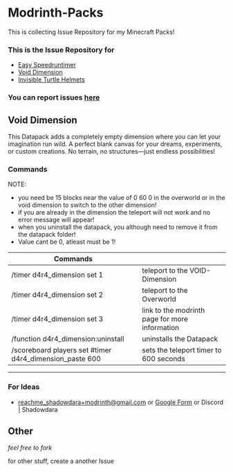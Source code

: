 # Modrinth-Packs

This is collecting Issue Repository for my Minecraft Packs!

### This is the Issue Repository for

- [Easy Speedruntimer](https://modrinth.com/datapack/easyspeedruntimer)
- [Void Dimension](https://modrinth.com/datapack/easy-void-dimension)
- [Invisible Turtle Helmets](https://modrinth.com/resourcepack/invible-turtle-helmets)

### You can report issues [here](https://github.com/ShadowDara/Modrinth-Packs/issues)


## Void Dimension

This Datapack adds a completely empty dimension where you can let your imagination run wild. A perfect blank canvas for your dreams, experiments, or custom creations. No terrain, no structures—just endless possibilities!
### Commands

NOTE:
- you need be 15 blocks near the value of 0  60 0 in the overworld or in the void dimension to switch to the other dimension!
- if you are already in the dimension the teleport will not work and no error message will appear!
- when you uninstall the datapack, you although need to remove it from the datapack folder!
- Value cant be 0, atleast must be 1!

|   Commands  |     |
| --- | --- |
|  /timer d4r4_dimension set 1   |   teleport to the VOID-Dimension  |
|  /timer d4r4_dimension set 2   |   teleport to the Overworld  |
|  /timer d4r4_dimension set 3   |   link to the modrinth page for more information  |
|  /function d4r4_dimension:uninstall   |   uninstalls the Datapack  |
|  /scoreboard players set #timer d4r4_dimension_paste 600   |   sets the teleport timer to 600 seconds |

---

### For Ideas
- reachme_shadowdara+modrinth@gmail.com or [Google Form](https://forms.gle/5tz3EfeitoBgqWwz6) or Discord | Shadowdara


## Other

*feel free to fork*

for other stuff, create a another Issue
